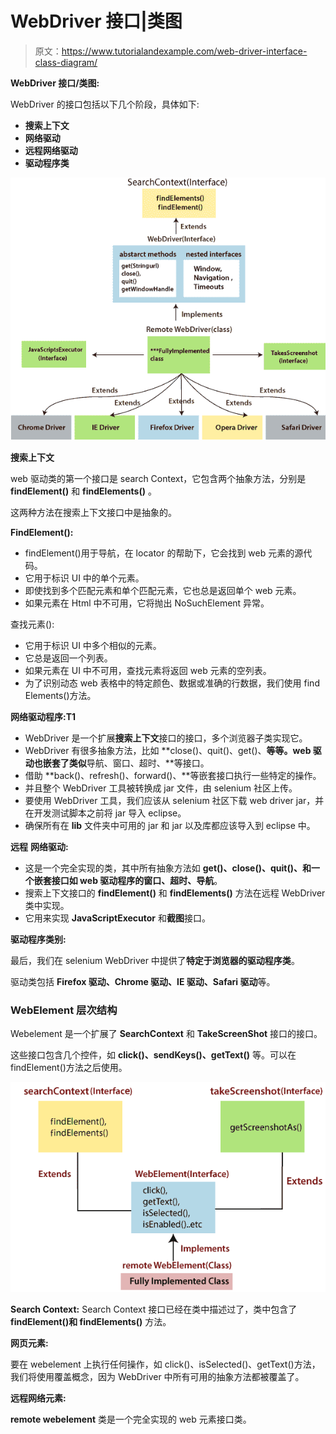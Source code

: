 # WebDriver 接口|类图

> 原文：<https://www.tutorialandexample.com/web-driver-interface-class-diagram/>

**WebDriver 接口/类图:**

WebDriver 的接口包括以下几个阶段，具体如下:

*   **搜索上下文**
*   **网络驱动**
*   **远程网络驱动**
*   **驱动程序类**

![Web Driver interface](img/bcc7f0c0bc4fc6b82416804a2f7b301c.png)

**搜索上下文**

web 驱动类的第一个接口是 search Context，它包含两个抽象方法，分别是 **findElement()** 和 **findElements()** 。

这两种方法在搜索上下文接口中是抽象的。

**FindElement():**

*   findElement()用于导航，在 locator 的帮助下，它会找到 web 元素的源代码。
*   它用于标识 UI 中的单个元素。
*   即使找到多个匹配元素和单个匹配元素，它也总是返回单个 web 元素。
*   如果元素在 Html 中不可用，它将抛出 NoSuchElement 异常。

查找元素():

*   它用于标识 UI 中多个相似的元素。
*   它总是返回一个列表<web element="">。</web>
*   如果元素在 UI 中不可用，查找元素将返回 web 元素的空列表。
*   为了识别动态 web 表格中的特定颜色、数据或准确的行数据，我们使用 find Elements()方法。

**网络驱动程序:T1**

*   WebDriver 是一个扩展**搜索上下文**接口的接口，多个浏览器子类实现它。
*   WebDriver 有很多抽象方法，比如 **close()、quit()、get()、**等等。web 驱动也嵌套了类似**导航、窗口、超时、**等接口。
*   借助 **back()、refresh()、forward()、**等嵌套接口执行一些特定的操作。
*   并且整个 WebDriver 工具被转换成 jar 文件，由 selenium 社区上传。
*   要使用 WebDriver 工具，我们应该从 selenium 社区下载 web driver jar，并在开发测试脚本之前将 jar 导入 eclipse。
*   确保所有在 **lib** 文件夹中可用的 jar 和 jar 以及库都应该导入到 eclipse 中。

**远程** **网络驱动:**

*   这是一个完全实现的类，其中所有抽象方法如 **get()、close()、quit()、**和一个嵌套接口如 web 驱动程序的**窗口、超时、导航**。
*   搜索上下文接口的 **findElement()** 和 **findElements()** 方法在远程 WebDriver 类中实现。
*   它用来实现 **JavaScriptExecutor** 和**截图**接口。

**驱动程序类别:**

最后，我们在 selenium WebDriver 中提供了**特定于浏览器的驱动程序类**。

驱动类包括 **Firefox 驱动、Chrome 驱动、IE 驱动、Safari 驱动**等。

### WebElement 层次结构

Webelement 是一个扩展了 **SearchContext** 和 **TakeScreenShot** 接口的接口。

这些接口包含几个控件，如 **click()、sendKeys()、getText()** 等。可以在 findElement()方法之后使用。

![Web Element Hierarchy](img/c59721bffc554b81e34e29b9b2723047.png)

**Search Context:**
Search Context 接口已经在类中描述过了，类中包含了 **findElement()和 findElements()** 方法。

**网页元素:**

要在 webelement 上执行任何操作，如 click()、isSelected()、getText()方法，我们将使用覆盖概念，因为 WebDriver 中所有可用的抽象方法都被覆盖了。

**远程网络元素:**

**remote webelement** 类是一个完全实现的 web 元素接口类。